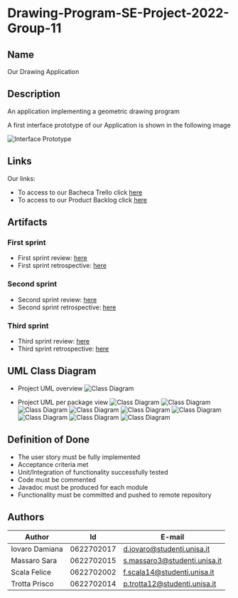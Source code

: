 # Drawing-Program-SE-Project-2022-Group-11

## Name

Our Drawing Application

## Description

An application implementing a geometric drawing program

A first interface prototype of our Application is shown in the following image

![Interface Prototype](InterfacePrototype.png)

## Links

Our links:
- To access to our Bacheca Trello click [here](https://trello.com/b/aSnWUSzm/scrum-board)
- To access to our Product Backlog click [here](https://docs.google.com/spreadsheets/d/1XaCnBN4cuR05TMK2ExlH_ur3wS84wBuVe6LEqrFkWdg/edit?usp=sharing)

## Artifacts

### First sprint
- First sprint review: [here](https://drive.google.com/file/d/1kzPZya06rCov1XQGVv6PKCGH1UrXnhEK/view?usp=share_link)
- First sprint retrospective: [here](https://drive.google.com/file/d/1XCqZpSGd7vfCF4IWIQ2-gHt4rI5Vd_pc/view?usp=share_link)

### Second sprint
- Second sprint review: [here](https://drive.google.com/file/d/16FK71nFWW5xf6ty0dU_jtUSLsRjra-xs/view?usp=share_link)
- Second sprint retrospective: [here](https://drive.google.com/file/d/1MAh2XiBMZ3jck56kujj62Rs3hDJVb-bA/view?usp=share_link)

### Third sprint
- Third sprint review: [here](https://drive.google.com/file/d/18ZnR-9cOrDQwqpwD9B4JN756pZJppy_o/view?usp=share_link)
- Third sprint retrospective: [here](https://drive.google.com/file/d/13uaZNAkgWoO9SwXd2XTjZDgIgPIlew-4/view?usp=share_link)

## UML Class Diagram
- Project UML overview
![Class Diagram](UMLImages/CompleteUml.png)

- Project UML per package view
![Class Diagram](UMLImages/Commands.png)
![Class Diagram](UMLImages/Controller.png)
![Class Diagram](UMLImages/Export.png)
![Class Diagram](UMLImages/import.png)
![Class Diagram](UMLImages/clipboard.png)
![Class Diagram](UMLImages/Model.png)
![Class Diagram](UMLImages/Selection.png)
![Class Diagram](UMLImages/Tool.png)
![Class Diagram](UMLImages/interfaces.png)


## Definition of Done

- The user story must be fully implemented
- Acceptance criteria met
- Unit/Integration of functionality successfully tested
- Code must be commented
- Javadoc must be produced for each module
- Functionality must be committed and pushed to remote repository

## Authors

| Author | Id | E-mail |
| ------ | ------ | ------ |
| Iovaro Damiana | 0622702017 | d.iovaro@studenti.unisa.it |
| Massaro Sara | 0622702015 | s.massaro3@studenti.unisa.it |
| Scala Felice | 0622702002 | f.scala14@studenti.unisa.it |
| Trotta Prisco | 0622702014 | p.trotta12@studenti.unisa.it |

